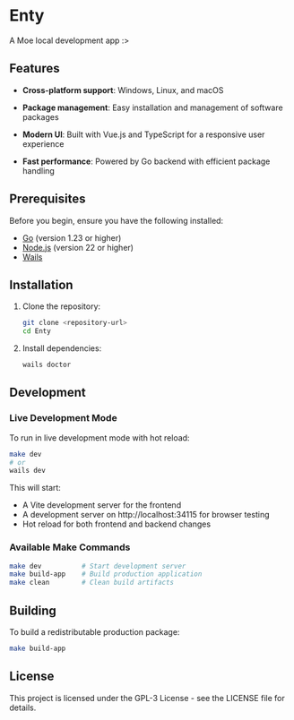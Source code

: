 # Enty

A Moe local development app :>

## Features

- **Cross-platform support**: Windows, Linux, and macOS

- **Package management**: Easy installation and management of software packages

- **Modern UI**: Built with Vue.js and TypeScript for a responsive user experience

- **Fast performance**: Powered by Go backend with efficient package handling

## Prerequisites

Before you begin, ensure you have the following installed:

- [Go](https://golang.org/doc/install) (version 1.23 or higher)
- [Node.js](https://nodejs.org/) (version 22 or higher)
- [Wails](https://wails.io/docs/gettingstarted/installation)

## Installation

1. Clone the repository:

   ```bash
   git clone <repository-url>
   cd Enty
   ```

2. Install dependencies:
   ```bash
   wails doctor
   ```

## Development

### Live Development Mode

To run in live development mode with hot reload:

```bash
make dev
# or
wails dev
```

This will start:

- A Vite development server for the frontend
- A development server on http://localhost:34115 for browser testing
- Hot reload for both frontend and backend changes

### Available Make Commands

```bash
make dev          # Start development server
make build-app    # Build production application
make clean        # Clean build artifacts
```

## Building

To build a redistributable production package:

```bash
make build-app
```

## License

This project is licensed under the GPL-3 License - see the LICENSE file for details.
